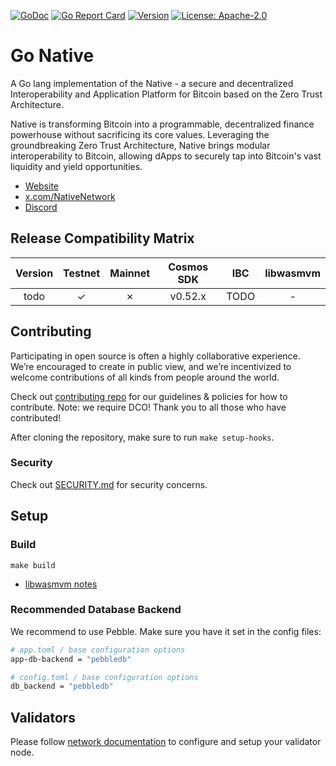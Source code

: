 <!-- markdownlint-disable MD041 -->
<!-- markdownlint-disable MD013 -->

[![GoDoc](https://img.shields.io/badge/godoc-reference-blue?style=flat-square&logo=go)](https://godoc.org/https://github.com/gonative-cc/gonative)
[![Go Report Card](https://goreportcard.com/badge/github.com/gonative-cc/gonative?style=flat-square)](https://goreportcard.com/report/https://github.com/gonative-cc/gonative)
[![Version](https://img.shields.io/github/tag/gonative-cc/gonative.svg?style=flat-square)](https://github.com/gonative-cc/gonative/releases/latest)
[![License: Apache-2.0](https://img.shields.io/github/license/gonative-cc/gonative.svg?style=flat-square)](https://github.com/gonative-cc/gonative/blob/main/LICENSE)

# Go Native

A Go lang implementation of the Native - a secure and decentralized Interoperability and Application Platform for Bitcoin based on the Zero Trust Architecture.

Native is transforming Bitcoin into a programmable, decentralized finance powerhouse without sacrificing its core values. Leveraging the groundbreaking Zero Trust Architecture, Native brings modular interoperability to Bitcoin, allowing dApps to securely tap into Bitcoin's vast liquidity and yield opportunities.

- [Website](https://www.gonative.cc/)
- [x.com/NativeNetwork](https://x.com/NativeNetwork)
- [Discord](https://discord.com/invite/gonative)

## Release Compatibility Matrix

| Version | Testnet | Mainnet | Cosmos SDK | IBC  | libwasmvm |
| :-----: | :-----: | :-----: | :--------: | :--: | :-------: |
|  todo   |    ✓    |    ✗    |  v0.52.x   | TODO |     -     |

## Contributing

Participating in open source is often a highly collaborative experience. We’re encouraged to create in public view, and we’re incentivized to welcome contributions of all kinds from people around the world.

Check out [contributing repo](https://github.com/gonative-cc/contributig) for our guidelines & policies for how to contribute. Note: we require DCO! Thank you to all those who have contributed!

After cloning the repository, make sure to run `make setup-hooks`.

### Security

Check out [SECURITY.md](./SECURITY.md) for security concerns.

## Setup

### Build

```shell
make build
```

- [libwasmvm notes](https://github.com/gonative-cc/network-docs/blob/master/validator.md#libwasmvm)

### Recommended Database Backend

We recommend to use Pebble. Make sure you have it set in the config files:

```bash
# app.toml / base configuration options
app-db-backend = "pebbledb"

# config.toml / base configuration options
db_backend = "pebbledb"
```

## Validators

Please follow [network documentation](https://github.com/gonative-cc/network-docs) to configure and setup your validator node.
